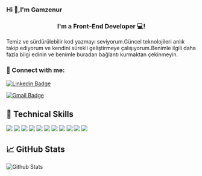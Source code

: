 ### Hi 👋,I'm Gamzenur

<h3 align="center">
I'm a Front-End Developer 💻!
</h3> 

Temiz ve sürdürülebilir kod yazmayı seviyorum.Güncel teknolojileri anlık takip ediyorum ve kendini sürekli geliştirmeye çalışıyorum.Benimle ilgili daha fazla bilgi edinin ve benimle buradan bağlantı kurmaktan çekinmeyin.


### 🤝 Connect with me:

[![Linkedin Badge](https://img.shields.io/badge/-gamzenurtukel-blue?style=flat-square&logo=Linkedin&logoColor=white&link=https://www.linkedin.com/in/gamzenurtukel/)](https://www.linkedin.com/in/gamzenurtukel/)

[![Gmail Badge](https://img.shields.io/badge/-gamzenurtukel@gmail.com-c14438?style=flat-square&logo=Gmail&logoColor=white&link=mailto:gamzenurtukel@gmail.com)](mailto:gamzenurtukel@gmail.com)


## 💼 Technical Skills

![](https://img.shields.io/badge/Code-React-informational?style=flat&logo=react&color=61DAFB)
![](https://img.shields.io/badge/Code-Redux-informational?style=flat&logo=Redux&color=764ABC)
![](https://img.shields.io/badge/Code-JavaScript-informational?style=flat&logo=JavaScript&color=F7DF1E)
![](https://img.shields.io/badge/Code-HTML5-informational?style=flat&logo=HTML5&color=E34F26)
![](https://img.shields.io/badge/Style-Bootstrap-informational?style=flat&logo=Bootstrap&color=7952B3)
![](https://img.shields.io/badge/Style-CSS3-informational?style=flat&logo=CSS3&color=1572B6)
![](https://img.shields.io/badge/Tools-Git-informational?style=flat&logo=Git&color=F05032)
![](https://img.shields.io/badge/Tools-NPM-informational?style=flat&logo=NPM&color=CB3837)
![](https://img.shields.io/badge/Tools-GitHub-informational?style=flat&logo=GitHub&color=181717)
![](https://img.shields.io/badge/React_Router-CA4245?style=for-the-badge&logo=react-router&logoColor=white)
![](https://img.shields.io/badge/React%20Hook%20Form-%23EC5990.svg?style=for-the-badge&logo=reacthookform&logoColor=white)

## 📈 GitHub Stats 

![Github Stats](https://github-readme-stats.vercel.app/api?username=gamzenurtukel&count_private=true&show_icons=true&include_all_commits=true)




